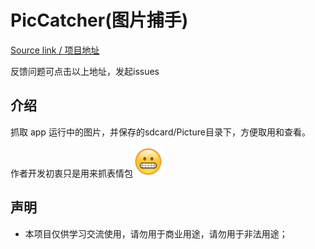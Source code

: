 # PicCatcher(图片捕手)

[Source link / 项目地址](https://github.com/Mingyueyixi/PicCatcher)

反馈问题可点击以上地址，发起issues

## 介绍

抓取 app 运行中的图片，并保存的sdcard/Picture目录下，方便取用和查看。

作者开发初衷只是用来抓表情包![alt text](056A9564.png)


## 声明

- 本项目仅供学习交流使用，请勿用于商业用途，请勿用于非法用途；

